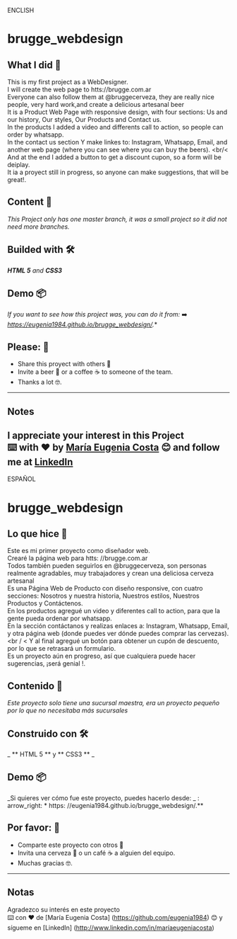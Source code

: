 ENCLISH

# brugge_webdesign

## What I did 🚀
This is my first project as a WebDesigner. <br/>
I will create the web page to htts://brugge.com.ar <br/>
Everyone can also follow them at @bruggecerveza, they are really nice people, very hard work,and create a delicious artesanal beer <br/>
It is a Product Web Page with responsive design, with four sections: Us and our history, Our styles, Our Products and Contact us. <br/>
In the products I added a video and differents call to action, so people can order by whatsapp. <br/>
In the contact us section Y make linkes to: Instagram, Whatsapp, Email, and another web page (where you can see where you can buy the beers). <br/<
And at the end I added a button to get a discount cupon, so a form will be deiplay. <br/>
It ia a proyect still in progress, so anyone can make suggestions, that will be great!.

## Content 🚀
_This Project only has one master branch, it was a small project so it did not need more branches._

## Builded with 🛠️
_**HTML 5** and **CSS3**_

## Demo 📦
_If you want to see how this project was, you can do it from:_
:arrow_right: *https://eugenia1984.github.io/brugge_webdesign/.** <br/>

## Please: 🎁

* Share this proyect with others 📢
* Invite a beer 🍺 or a coffee ☕  to someone of the team. 
* Thanks a lot 🤓.

---
## Notes
I appreciate your interest in this Project <br/>
⌨️ with ❤️ by [María Eugenia Costa](https://github.com/eugenia1984) 😊 and follow me at [LinkedIn]( http://www.linkedin.com/in/maríaeugeniacosta) 
---

ESPAÑOL

# brugge_webdesign

## Lo que hice 🚀
Este es mi primer proyecto como diseñador web. <br/>
Crearé la página web para htts: //brugge.com.ar <br/>
Todos también pueden seguirlos en @bruggecerveza, son personas realmente agradables, muy trabajadores y crean una deliciosa cerveza artesanal <br/>
Es una Página Web de Producto con diseño responsive, con cuatro secciones: Nosotros y nuestra historia, Nuestros estilos, Nuestros Productos y Contáctenos. <br/>
En los productos agregué un video y diferentes call to action, para que la gente pueda ordenar por whatsapp. <br/>
En la sección contáctanos y realizas enlaces a: Instagram, Whatsapp, Email, y otra página web (donde puedes ver dónde puedes comprar las cervezas). <br / <
Y al final agregué un botón para obtener un cupón de descuento, por lo que se retrasará un formulario. <br/>
Es un proyecto aún en progreso, así que cualquiera puede hacer sugerencias, ¡será genial !.

## Contenido 🚀
_Este proyecto solo tiene una sucursal maestra, era un proyecto pequeño por lo que no necesitaba más sucursales_

## Construido con 🛠️
_ ** HTML 5 ** y ** CSS3 ** _

## Demo 📦
_Si quieres ver cómo fue este proyecto, puedes hacerlo desde: _
: arrow_right: * https: //eugenia1984.github.io/brugge_webdesign/.** <br/>

## Por favor: 🎁

* Comparte este proyecto con otros 📢
* Invita una cerveza 🍺 o un café ☕ a alguien del equipo.
* Muchas gracias 🤓.

---
## Notas
Agradezco su interés en este proyecto <br/>
⌨️ con ❤️ de [María Eugenia Costa] (https://github.com/eugenia1984) 😊 y sígueme en [LinkedIn] (http://www.linkedin.com/in/maríaeugeniacosta)
